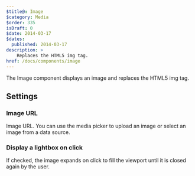```yaml
---
$title@: Image
$category: Media
$order: 335
isDraft: 0
$date: 2014-03-17
$dates:
  published: 2014-03-17
description: >
    Replaces the HTML5 img tag.
href: /docs/components/image
---
```

<p>The Image component displays an image and replaces the HTML5 img tag.</p>
<amp-img src="https://ampbyexample.com/img/amp.jpg"
  width="1080"
  height="610"
  layout="responsive"
  alt="AMP"></amp-img>
<h2 class="mt4 mb4">Settings</h2>
<h3 class="mb3 mt3">Image URL</h3>
Image URL.
You can use the media picker to upload an image or select an image from a data source.
<h3 class="mb3 mt3">Display a lightbox on click</h3>
If checked, the image expands on click to fill the viewport until it is closed again by the user.
